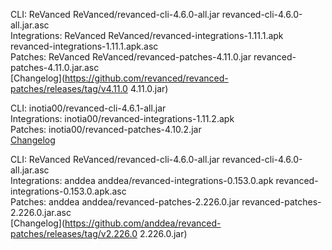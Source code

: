 CLI: ReVanced
ReVanced/revanced-cli-4.6.0-all.jar
revanced-cli-4.6.0-all.jar.asc  
Integrations: ReVanced
ReVanced/revanced-integrations-1.11.1.apk
revanced-integrations-1.11.1.apk.asc  
Patches: ReVanced
ReVanced/revanced-patches-4.11.0.jar
revanced-patches-4.11.0.jar.asc  
[Changelog](https://github.com/revanced/revanced-patches/releases/tag/v4.11.0
4.11.0.jar)




CLI: inotia00/revanced-cli-4.6.1-all.jar  
Integrations: inotia00/revanced-integrations-1.11.2.apk  
Patches: inotia00/revanced-patches-4.10.2.jar  
[Changelog](https://github.com/inotia00/revanced-patches/releases/tag/v4.10.2)




CLI: ReVanced
ReVanced/revanced-cli-4.6.0-all.jar
revanced-cli-4.6.0-all.jar.asc  
Integrations: anddea
anddea/revanced-integrations-0.153.0.apk
revanced-integrations-0.153.0.apk.asc  
Patches: anddea
anddea/revanced-patches-2.226.0.jar
revanced-patches-2.226.0.jar.asc  
[Changelog](https://github.com/anddea/revanced-patches/releases/tag/v2.226.0
2.226.0.jar)

